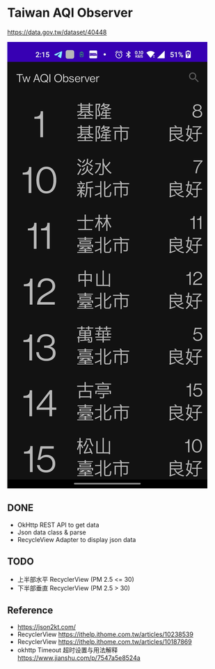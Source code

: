 # Taiwan AQI Observer

https://data.gov.tw/dataset/40448

![Snapshot](/images/snapshot.jpg?raw=true "Snapshot")

## DONE

* OkHttp REST API to get data
* Json data class & parse
* RecycleView Adapter to display json data

## TODO

* 上半部水平 RecyclerView (PM 2.5 <= 30)
* 下半部垂直 RecyclerView (PM 2.5 > 30)

## Reference

* https://json2kt.com/
* RecyclerView https://ithelp.ithome.com.tw/articles/10238539
* RecyclerView https://ithelp.ithome.com.tw/articles/10187869
* okhttp Timeout 超时设置与用法解释 https://www.jianshu.com/p/7547a5e8524a
